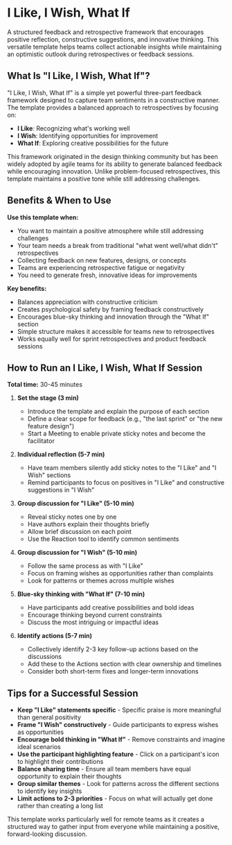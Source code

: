 # I Like, I Wish, What If

A structured feedback and retrospective framework that encourages positive reflection, constructive suggestions, and innovative thinking. This versatile template helps teams collect actionable insights while maintaining an optimistic outlook during retrospectives or feedback sessions.

## What Is "I Like, I Wish, What If"?

"I Like, I Wish, What If" is a simple yet powerful three-part feedback framework designed to capture team sentiments in a constructive manner. The template provides a balanced approach to retrospectives by focusing on:

- **I Like**: Recognizing what's working well
- **I Wish**: Identifying opportunities for improvement
- **What If**: Exploring creative possibilities for the future

This framework originated in the design thinking community but has been widely adopted by agile teams for its ability to generate balanced feedback while encouraging innovation. Unlike problem-focused retrospectives, this template maintains a positive tone while still addressing challenges.

## Benefits & When to Use

**Use this template when:**
- You want to maintain a positive atmosphere while still addressing challenges
- Your team needs a break from traditional "what went well/what didn't" retrospectives 
- Collecting feedback on new features, designs, or concepts
- Teams are experiencing retrospective fatigue or negativity
- You need to generate fresh, innovative ideas for improvements

**Key benefits:**
- Balances appreciation with constructive criticism
- Creates psychological safety by framing feedback constructively
- Encourages blue-sky thinking and innovation through the "What If" section
- Simple structure makes it accessible for teams new to retrospectives
- Works equally well for sprint retrospectives and product feedback sessions

## How to Run an I Like, I Wish, What If Session

**Total time:** 30-45 minutes

1. **Set the stage (3 min)**
   - Introduce the template and explain the purpose of each section
   - Define a clear scope for feedback (e.g., "the last sprint" or "the new feature design")
   - Start a Meeting to enable private sticky notes and become the facilitator

2. **Individual reflection (5-7 min)**
   - Have team members silently add sticky notes to the "I Like" and "I Wish" sections
   - Remind participants to focus on positives in "I Like" and constructive suggestions in "I Wish"

3. **Group discussion for "I Like" (5-10 min)**
   - Reveal sticky notes one by one
   - Have authors explain their thoughts briefly
   - Allow brief discussion on each point
   - Use the Reaction tool to identify common sentiments

4. **Group discussion for "I Wish" (5-10 min)**
   - Follow the same process as with "I Like"
   - Focus on framing wishes as opportunities rather than complaints
   - Look for patterns or themes across multiple wishes

5. **Blue-sky thinking with "What If" (7-10 min)**
   - Have participants add creative possibilities and bold ideas
   - Encourage thinking beyond current constraints
   - Discuss the most intriguing or impactful ideas

6. **Identify actions (5-7 min)**
   - Collectively identify 2-3 key follow-up actions based on the discussions
   - Add these to the Actions section with clear ownership and timelines
   - Consider both short-term fixes and longer-term innovations

## Tips for a Successful Session

- **Keep "I Like" statements specific** - Specific praise is more meaningful than general positivity
- **Frame "I Wish" constructively** - Guide participants to express wishes as opportunities
- **Encourage bold thinking in "What If"** - Remove constraints and imagine ideal scenarios
- **Use the participant highlighting feature** - Click on a participant's icon to highlight their contributions
- **Balance sharing time** - Ensure all team members have equal opportunity to explain their thoughts
- **Group similar themes** - Look for patterns across the different sections to identify key insights
- **Limit actions to 2-3 priorities** - Focus on what will actually get done rather than creating a long list

This template works particularly well for remote teams as it creates a structured way to gather input from everyone while maintaining a positive, forward-looking discussion.